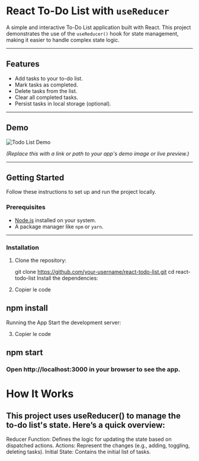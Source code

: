 # React To-Do List with `useReducer`

A simple and interactive To-Do List application built with React. This project demonstrates the use of the `useReducer()` hook for state management, making it easier to handle complex state logic.

---

## Features

- Add tasks to your to-do list.
- Mark tasks as completed.
- Delete tasks from the list.
- Clear all completed tasks.
- Persist tasks in local storage (optional).

---

## Demo

![Todo List Demo](demo-image-link)

_(Replace this with a link or path to your app's demo image or live preview.)_

---

## Getting Started

Follow these instructions to set up and run the project locally.

### Prerequisites

- [Node.js](https://nodejs.org/) installed on your system.
- A package manager like `npm` or `yarn`.

---

### Installation

1. Clone the repository:

   git clone https://github.com/your-username/react-todo-list.git
   cd react-todo-list
   Install the dependencies:

2. Copier le code
## npm install
Running the App
Start the development server:

3. Copier le code
## npm start
### Open http://localhost:3000 in your browser to see the app.

# How It Works
## This project uses useReducer() to manage the to-do list's state. Here’s a quick overview:

Reducer Function: Defines the logic for updating the state based on dispatched actions.
Actions: Represent the changes (e.g., adding, toggling, deleting tasks).
Initial State: Contains the initial list of tasks.
